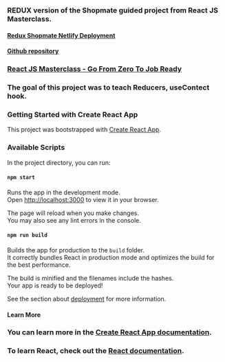 ### REDUX version of the Shopmate guided project from React JS Masterclass.

#### [Redux Shopmate Netlify Deployment](https://damonwilliams-redux-shopmate.netlify.app)

#### [Github repository](https://github.com/damonew/redux-shopmate)


### [React JS Masterclass - Go From Zero To Job Ready](https://learning.oreilly.com/videos/react-js-masterclass/9781805125549/)

### The goal of this project was to teach Reducers, useContect hook.

### Getting Started with Create React App

This project was bootstrapped with [Create React App](https://github.com/facebook/create-react-app).

### Available Scripts

In the project directory, you can run:

#### `npm start`

Runs the app in the development mode.\
Open [http://localhost:3000](http://localhost:3000) to view it in your browser.

The page will reload when you make changes.\
You may also see any lint errors in the console.

#### `npm run build`

Builds the app for production to the `build` folder.\
It correctly bundles React in production mode and optimizes the build for the best performance.

The build is minified and the filenames include the hashes.\
Your app is ready to be deployed!

See the section about [deployment](https://facebook.github.io/create-react-app/docs/deployment) for more information.

#### Learn More

### You can learn more in the [Create React App documentation](https://facebook.github.io/create-react-app/docs/getting-started).

### To learn React, check out the [React documentation](https://reactjs.org/).